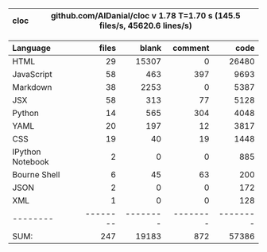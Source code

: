cloc|github.com/AlDanial/cloc v 1.78  T=1.70 s (145.5 files/s, 45620.6 lines/s)
--- | ---

Language|files|blank|comment|code
:-------|-------:|-------:|-------:|-------:
HTML|29|15307|0|26480
JavaScript|58|463|397|9693
Markdown|38|2253|0|5387
JSX|58|313|77|5128
Python|14|565|304|4048
YAML|20|197|12|3817
CSS|19|40|19|1448
IPython Notebook|2|0|0|885
Bourne Shell|6|45|63|200
JSON|2|0|0|172
XML|1|0|0|128
--------|--------|--------|--------|--------
SUM:|247|19183|872|57386
